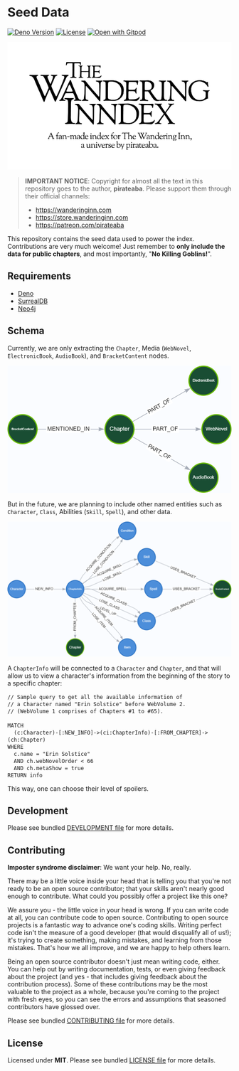 # Seed Data

[![Deno Version](https://img.shields.io/badge/deno-v1.31.1-black)](https://deno.land/)
[![License](https://img.shields.io/badge/license-MIT-blue)](./LICENSE.md)
[![Open with Gitpod](https://img.shields.io/badge/Open%20with-Gitpod-908a85?logo=gitpod)](https://gitpod.io/#https://github.com/wandering-inndex/seed-data)

![The Wandering Inndex Logo](./static/ogp.png)

> **IMPORTANT NOTICE**: Copyright for almost all the text in this repository goes to the author, **pirateaba**. Please support them through their official channels:
>
> - https://wanderinginn.com
> - https://store.wanderinginn.com
> - https://patreon.com/pirateaba

This repository contains the seed data used to power the index. Contributions are very much welcome! Just remember to **only include the data for public chapters**, and most importantly, "**No Killing Goblins!**".

## Requirements

- [Deno](https://deno.land/)
- [SurrealDB](https://surrealdb.com/)
- [Neo4j](https://neo4j.com/)

## Schema

Currently, we are only extracting the `Chapter`, Media (`WebNovel`, `ElectronicBook`, `AudioBook`), and `BracketContent` nodes.

![Existing graph without properties](./static/graph-existing.png)

But in the future, we are planning to include other named entities such as `Character`, `Class`, Abilities (`Skill`, `Spell`), and other data.

![Existing graph without properties](./static/graph-proposed.png)

A `ChapterInfo` will be connected to a `Character` and `Chapter`, and that will allow us to view a character's information from the beginning of the story to a specific chapter:

```
// Sample query to get all the available information of
// a Character named "Erin Solstice" before WebVolume 2.
// (WebVolume 1 comprises of Chapters #1 to #65).

MATCH
  (c:Character)-[:NEW_INFO]->(ci:ChapterInfo)-[:FROM_CHAPTER]->(ch:Chapter)
WHERE
  c.name = "Erin Solstice"
  AND ch.webNovelOrder < 66
  AND ch.metaShow = true
RETURN info
```

This way, one can choose their level of spoilers.

## Development

Please see bundled [DEVELOPMENT file](./DEVELOPMENT.md) for more details.

## Contributing

**Imposter syndrome disclaimer**: We want your help. No, really.

There may be a little voice inside your head that is telling you that you're not ready to be an open source contributor; that your skills aren't nearly good enough to contribute. What could you possibly offer a project like this one?

We assure you - the little voice in your head is wrong. If you can write code at all, you can contribute code to open source. Contributing to open source projects is a fantastic way to advance one's coding skills. Writing perfect code isn't the measure of a good developer (that would disqualify all of us!); it's trying to create something, making mistakes, and learning from those mistakes. That's how we all improve, and we are happy to help others learn.

Being an open source contributor doesn't just mean writing code, either. You can help out by writing documentation, tests, or even giving feedback about the project (and yes - that includes giving feedback about the contribution process). Some of these contributions may be the most valuable to the project as a whole, because you're coming to the project with fresh eyes, so you can see the errors and assumptions that seasoned contributors have glossed over.

Please see bundled [CONTRIBUTING file](./CONTRIBUTING.md) for more details.

## License

Licensed under **MIT**. Please see bundled [LICENSE file](./LICENSE.md) for more details.
